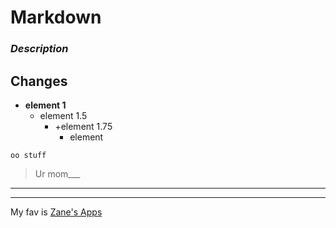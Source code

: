 # Markdown
### *Description*

## Changes
- **element 1**
    - element 1.5
        - \+element 1.75
            - element

`oo stuff`

> Ur mom___
***
----
My fav is [Zane's Apps](https://zanewesley.github.io)